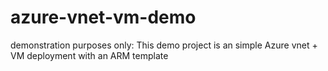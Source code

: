 # azure-vnet-vm-demo
demonstration purposes only: This demo project is an simple Azure vnet +  VM deployment with an ARM template
